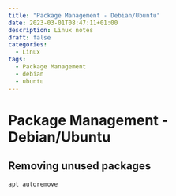 ```yaml
---
title: "Package Management - Debian/Ubuntu"
date: 2023-03-01T08:47:11+01:00
description: Linux notes
draft: false
categories:
  - Linux
tags:
  - Package Management
  - debian
  - ubuntu
---
```

# Package Management - Debian/Ubuntu

## Removing unused packages

``` bash
apt autoremove
```
